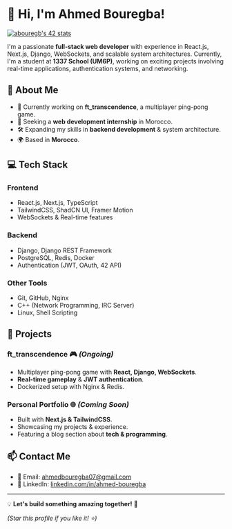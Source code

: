# 👋 Hi, I'm Ahmed Bouregba!
[![abouregb's 42 stats](https://badge.mediaplus.ma/greenbinary/abouregb)](https://github.com/oakoudad/badge42)

I'm a passionate **full-stack web developer** with experience in React.js, Next.js, Django, WebSockets, and scalable system architectures. Currently, I'm a student at **1337 School (UM6P)**, working on exciting projects involving real-time applications, authentication systems, and networking.

## 🚀 About Me
- 🔭 Currently working on **ft_transcendence**, a multiplayer ping-pong game.
- 🎯 Seeking a **web development internship** in Morocco.
- 🛠 Expanding my skills in **backend development** & system architecture.
- 🌍 Based in **Morocco**.

## 💻 Tech Stack
### **Frontend**
- React.js, Next.js, TypeScript
- TailwindCSS, ShadCN UI, Framer Motion
- WebSockets & Real-time features

### **Backend**
- Django, Django REST Framework
- PostgreSQL, Redis, Docker
- Authentication (JWT, OAuth, 42 API)

### **Other Tools**
- Git, GitHub, Nginx
- C++ (Network Programming, IRC Server)
- Linux, Shell Scripting

## 📌 Projects
### **ft_transcendence** 🎮 *(Ongoing)*
- Multiplayer ping-pong game with **React, Django, WebSockets**.
- **Real-time gameplay** & **JWT authentication**.
- Dockerized setup with Nginx & Redis.

### **Personal Portfolio** 🌐 *(Coming Soon)*
- Built with **Next.js & TailwindCSS**.
- Showcasing my projects & experience.
- Featuring a blog section about **tech & programming**.

## 📫 Contact Me
- 📩 Email: [ahmedbouregba07@gmail.com](mailto:ahmedbouregba07@gmail.com)
- 💼 LinkedIn: [linkedin.com/in/ahmed-bouregba](https://linkedin.com/in/ahmed-bouregba)

---
💡 **Let's build something amazing together!** 🚀

*(Star this profile if you like it! ⭐)*
